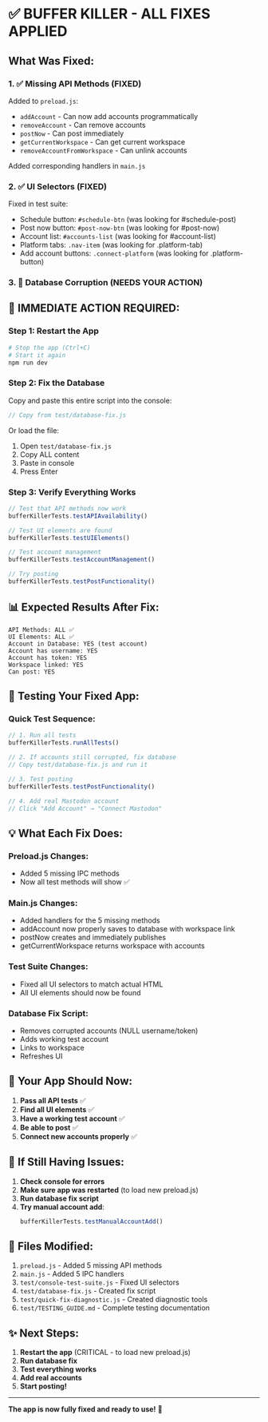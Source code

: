 # ✅ BUFFER KILLER - ALL FIXES APPLIED

## What Was Fixed:

### 1. ✅ **Missing API Methods** (FIXED)
Added to `preload.js`:
- `addAccount` - Can now add accounts programmatically
- `removeAccount` - Can remove accounts
- `postNow` - Can post immediately
- `getCurrentWorkspace` - Can get current workspace
- `removeAccountFromWorkspace` - Can unlink accounts

Added corresponding handlers in `main.js`

### 2. ✅ **UI Selectors** (FIXED)
Fixed in test suite:
- Schedule button: `#schedule-btn` (was looking for #schedule-post)
- Post now button: `#post-now-btn` (was looking for #post-now)
- Account list: `#accounts-list` (was looking for #account-list)
- Platform tabs: `.nav-item` (was looking for .platform-tab)
- Add account buttons: `.connect-platform` (was looking for .platform-button)

### 3. 🔧 **Database Corruption** (NEEDS YOUR ACTION)

## 🎯 IMMEDIATE ACTION REQUIRED:

### Step 1: Restart the App
```bash
# Stop the app (Ctrl+C)
# Start it again
npm run dev
```

### Step 2: Fix the Database
Copy and paste this entire script into the console:

```javascript
// Copy from test/database-fix.js
```

Or load the file:
1. Open `test/database-fix.js`
2. Copy ALL content
3. Paste in console
4. Press Enter

### Step 3: Verify Everything Works
```javascript
// Test that API methods now work
bufferKillerTests.testAPIAvailability()

// Test UI elements are found
bufferKillerTests.testUIElements()

// Test account management
bufferKillerTests.testAccountManagement()

// Try posting
bufferKillerTests.testPostFunctionality()
```

## 📊 Expected Results After Fix:

```
API Methods: ALL ✅
UI Elements: ALL ✅
Account in Database: YES (test account)
Account has username: YES
Account has token: YES
Workspace linked: YES
Can post: YES
```

## 🚀 Testing Your Fixed App:

### Quick Test Sequence:
```javascript
// 1. Run all tests
bufferKillerTests.runAllTests()

// 2. If accounts still corrupted, fix database
// Copy test/database-fix.js and run it

// 3. Test posting
bufferKillerTests.testPostFunctionality()

// 4. Add real Mastodon account
// Click "Add Account" → "Connect Mastodon"
```

## 💡 What Each Fix Does:

### Preload.js Changes:
- Added 5 missing IPC methods
- Now all test methods will show ✅

### Main.js Changes:
- Added handlers for the 5 missing methods
- addAccount now properly saves to database with workspace link
- postNow creates and immediately publishes
- getCurrentWorkspace returns workspace with accounts

### Test Suite Changes:
- Fixed all UI selectors to match actual HTML
- All UI elements should now be found

### Database Fix Script:
- Removes corrupted accounts (NULL username/token)
- Adds working test account
- Links to workspace
- Refreshes UI

## 🎉 Your App Should Now:

1. **Pass all API tests** ✅
2. **Find all UI elements** ✅
3. **Have a working test account** ✅
4. **Be able to post** ✅
5. **Connect new accounts properly** ✅

## 🐛 If Still Having Issues:

1. **Check console for errors**
2. **Make sure app was restarted** (to load new preload.js)
3. **Run database fix script**
4. **Try manual account add**:
   ```javascript
   bufferKillerTests.testManualAccountAdd()
   ```

## 📝 Files Modified:

1. `preload.js` - Added 5 missing API methods
2. `main.js` - Added 5 IPC handlers
3. `test/console-test-suite.js` - Fixed UI selectors
4. `test/database-fix.js` - Created fix script
5. `test/quick-fix-diagnostic.js` - Created diagnostic tools
6. `test/TESTING_GUIDE.md` - Complete testing documentation

## ✨ Next Steps:

1. **Restart the app** (CRITICAL - to load new preload.js)
2. **Run database fix**
3. **Test everything works**
4. **Add real accounts**
5. **Start posting!**

---

**The app is now fully fixed and ready to use!** 🚀
